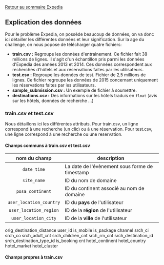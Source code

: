 [Retour au sommaire Expedia](expedia_sommaire.md)

## Explication des données

Pour le problème Expedia, on possède beaucoup de données, on va donc ici détailler les différentes données et leur signification.
Sur la age du challenge, on nous popose de télécharger quatre fichiers:

* **train.csv :** Regroupe les données d'entrainement. Ce fichier fait 38 millions de lignes. Il s'agit d'un échantillon pris parmi les données d'Expedia des années 2013 et 2014. Ces données correspondent aux recherches d'hôtels et aux réservations faites par les utilisateurs.
* **test.csv :** Regroupe les données de test. Fichier de 2,5 millions de lignes. Ce fichier regroupe les données de 2015 concernant uniquement les réservations faites par les utilisateurs.
* **sample_submission.csv :** Un exemple de fichier à soumettre.
* **destinations.csv :** Des informations sur les hôtels traduis en `float` (avis sur les hôtels, données de recherche ...)

### train.csv et test.csv

Nous détaillons ici les différentes attributs. Pour train.csv, un ligne correspond à une recherche (un clic) ou à une réservation. Pour test.csv, une ligne correspond à une recherche ou une reservation.

#### Champs communs à train.csv et test.csv

nom du champ                | description
:--------------------------:|------------
`date_time`                 | La date de l'évènement sous forme de timestamp
`site_name`                 | ID du nom de domaine
`posa_continent`            | ID du continent associé au nom de domaine
`user_location_country`     | ID du **pays** de l'utilisateur
`user_location_region`      | ID de la **région** de l'utilisateur
`user_location_city`        | ID de la **ville** de l'utilisateur
orig_destination_distance
user_id
is_mobile
is_package
channel
srch_ci
srch_co
srch_adult_cnt
srch_children_cnt
srch_rm_cnt
srch_destination_id
srch_destination_type_id
is_booking
cnt
hotel_continent
hotel_country
hotel_market
hotel_cluster

#### Champs propres à train.csv

